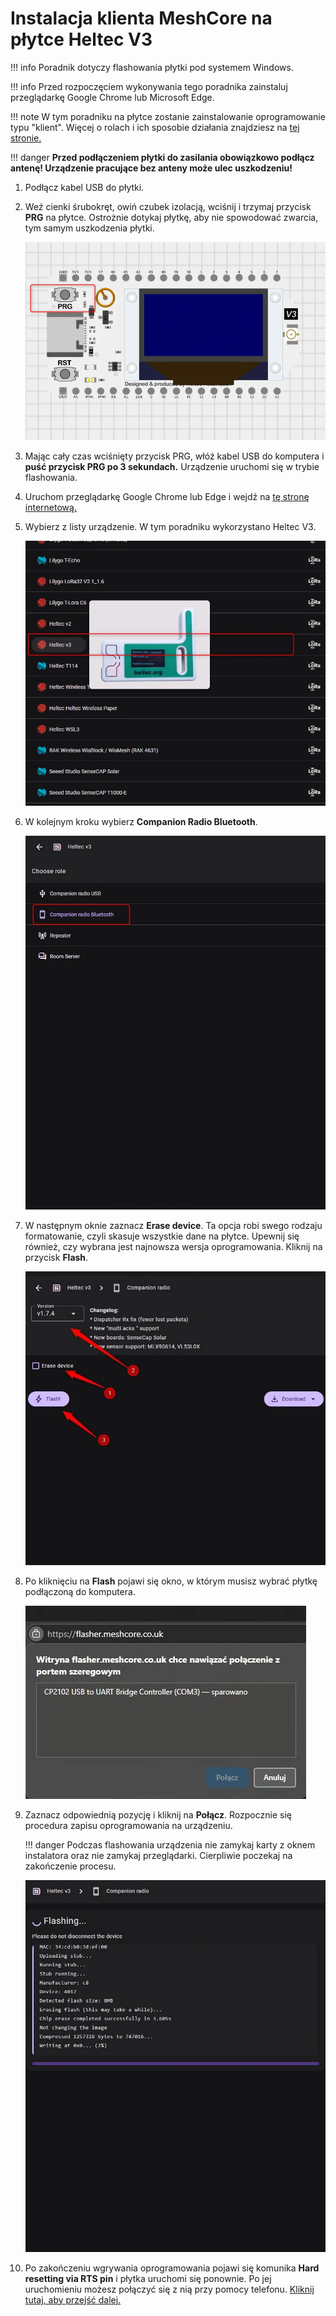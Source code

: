 # Instalacja klienta MeshCore na płytce Heltec V3

!!! info
    Poradnik dotyczy flashowania płytki pod systemem Windows.

!!! info
    Przed rozpoczęciem wykonywania tego poradnika zainstaluj przeglądarkę Google Chrome lub Microsoft Edge.

!!! note
    W tym poradniku na płytce zostanie zainstalowanie oprogramowanie typu "klient". Więcej o rolach i ich sposobie działania znajdziesz na <a href ="/zaawansowane/role" target=_blank>tej stronie.</a>

!!! danger
    **Przed podłączeniem płytki do zasilania obowiązkowo podłącz antenę! Urządzenie pracujące bez anteny może ulec uszkodzeniu!**

1. Podłącz kabel USB do płytki.

2. Weź cienki śrubokręt, owiń czubek izolacją, wciśnij i trzymaj przycisk **PRG** na płytce. Ostrożnie dotykaj płytkę, aby nie spowodować zwarcia, tym samym uszkodzenia płytki.

    ![](./img/flashowanieHeltecV3/1.webp)

3. Mając cały czas wciśnięty przycisk PRG, włóż kabel USB do komputera i **puść przycisk PRG po 3 sekundach.** Urządzenie uruchomi się w trybie flashowania.

4. Uruchom przeglądarkę Google Chrome lub Edge i wejdź na <a href="https://flasher.meshcore.co.uk/" target=_blank>tę stronę internetową.</a>

5. Wybierz z listy urządzenie. W tym poradniku wykorzystano Heltec V3.

    ![](./img/flashowanieHeltecV3/2.webp)

6. W kolejnym kroku wybierz **Companion Radio Bluetooth**.

    ![](./img/flashowanieHeltecV3/3.webp)

7. W następnym oknie zaznacz **Erase device**. Ta opcja robi swego rodzaju formatowanie, czyli skasuje wszystkie dane na płytce. Upewnij się również, czy wybrana jest najnowsza wersja oprogramowania. Kliknij na przycisk **Flash**.

    ![](./img/flashowanieHeltecV3/4.webp)

8. Po kliknięciu na **Flash** pojawi się okno, w którym musisz wybrać płytkę podłączoną do komputera.

    ![](./img/flashowanieHeltecV3/6.webp)

9. Zaznacz odpowiednią pozycję i kliknij na **Połącz**. Rozpocznie się procedura zapisu oprogramowania na urządzeniu.

    !!! danger
        Podczas flashowania urządzenia nie zamykaj karty z oknem instalatora oraz nie zamykaj przeglądarki. Cierpliwie poczekaj na zakończenie procesu. 

    ![](./img/flashowanieHeltecV3/5.webp)

10. Po zakończeniu wgrywania oprogramowania pojawi się komunika **Hard resetting via RTS pin** i płytka uruchomi się ponownie. Po jej uruchomieniu możesz połączyć się z nią przy pomocy telefonu. <a href="/jakZaczac/konfiguracjaAndroid" target=_blank>Kliknij tutaj, aby przejść dalej.</a>